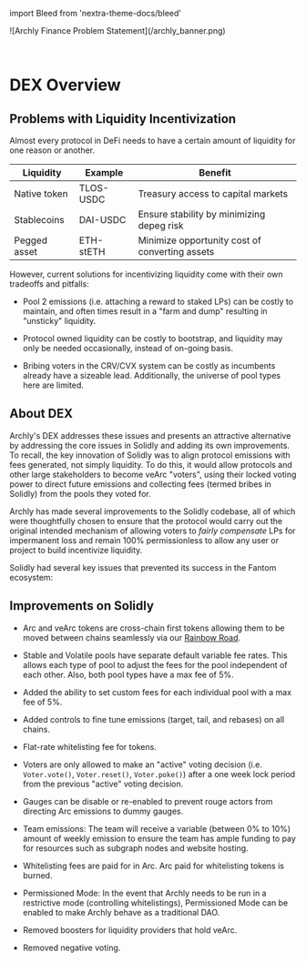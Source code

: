 import Bleed from 'nextra-theme-docs/bleed'

<Bleed>
  ![Archly Finance Problem Statement](/archly_banner.png)
</Bleed>

&nbsp;

# DEX Overview

## Problems with Liquidity Incentivization

Almost every protocol in DeFi needs to have a certain amount of liquidity for one reason or another.

| Liquidity    | Example   | Benefit                                        |
| ------------ | --------- | ---------------------------------------------- |
| Native token | TLOS-USDC   | Treasury access to capital markets             |
| Stablecoins  | DAI-USDC  | Ensure stability by minimizing depeg risk      |
| Pegged asset | ETH-stETH | Minimize opportunity cost of converting assets |

However, current solutions for incentivizing liquidity come with their own tradeoffs and pitfalls:

- Pool 2 emissions (i.e. attaching a reward to staked LPs) can be costly to maintain, and often times result in a "farm and dump" resulting in "unsticky" liquidity.

- Protocol owned liquidity can be costly to bootstrap, and liquidity may only be needed occasionally, instead of on-going basis.

- Bribing voters in the CRV/CVX system can be costly as incumbents already have a sizeable lead. Additionally, the universe of pool types here are limited.

## About DEX

Archly's DEX addresses these issues and presents an attractive alternative by addressing the core issues in Solidly and adding its own improvements. To recall, the key innovation of Solidly was to align protocol emissions with fees generated, not simply liquidity. To do this, it would allow protocols and other large stakeholders to become veArc "voters", using their locked voting power to direct future emissions and collecting fees (termed bribes in Solidly) from the pools they voted for.

Archly has made several improvements to the Solidly codebase, all of which were thoughtfully chosen to ensure that the protocol would carry out the original intended mechanism of allowing voters to _fairly compensate_ LPs for impermanent loss and remain 100% permissionless to allow any user or project to build incentivize liquidity.

Solidly had several key issues that prevented its success in the Fantom ecosystem:

## Improvements on Solidly

- Arc and veArc tokens are cross-chain first tokens allowing them to be moved between chains seamlessly via our [Rainbow Road](/road).

- Stable and Volatile pools have separate default variable fee rates. This allows each type of pool to adjust the fees for the pool independent of each other. Also, both pool types have a max fee of 5%.

- Added the ability to set custom fees for each individual pool with a max fee of 5%.

- Added controls to fine tune emissions (target, tail, and rebases) on all chains.

- Flat-rate whitelisting fee for tokens.

- Voters are only allowed to make an "active" voting decision (i.e. `Voter.vote()`, `Voter.reset()`, `Voter.poke()`) after a one week lock period from the previous "active" voting decision. 

- Gauges can be disable or re-enabled to prevent rouge actors from directing Arc emissions to dummy gauges.

- Team emissions: The team will receive a variable (between 0% to 10%) amount of weekly emission to ensure the team has ample funding to pay for resources such as subgraph nodes and website hosting.

- Whitelisting fees are paid for in Arc. Arc paid for whitelisting tokens is burned.

- Permissioned Mode: In the event that Archly needs to be run in a restrictive mode (controlling whitelistings), Permissioned Mode can be enabled to make Archly behave as a traditional DAO.

- Removed boosters for liquidity providers that hold veArc.

- Removed negative voting.